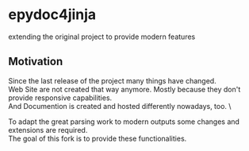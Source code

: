 # epydoc4jinja

extending the original project to provide modern features

## Motivation

Since the last release of the project many things have changed. \
Web Site are not created that way anymore. Mostly because they don't provide
responsive capabilities. \
And Documention is created and hosted differently nowadays, too. \

To adapt the great parsing work to modern outputs some changes and extensions are required. \
The goal of this fork is to provide these functionalities.